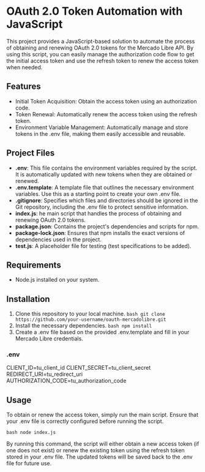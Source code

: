 # OAuth 2.0 Token Automation with JavaScript

This project provides a JavaScript-based solution to automate the process of obtaining and renewing OAuth 2.0 tokens for the Mercado Libre API. By using this script, you can easily manage the authorization code flow to get the initial access token and use the refresh token to renew the access token when needed.

## Features

- Initial Token Acquisition: Obtain the access token using an authorization code.
- Token Renewal: Automatically renew the access token using the refresh token.
- Environment Variable Management: Automatically manage and store tokens in the .env file, making them easily accessible and reusable.

## Project Files

- **.env**: This file contains the environment variables required by the script. It is automatically updated with new tokens when they are obtained or renewed.
- **.env.template**: A template file that outlines the necessary environment variables. Use this as a starting point to create your own .env file.
- **.gitignore**: Specifies which files and directories should be ignored in the Git repository, including the .env file to protect sensitive information.
- **index.js**: he main script that handles the process of obtaining and renewing OAuth 2.0 tokens.
- **package.json**: Contains the project's dependencies and scripts for npm.
- **package-lock.json**: Ensures that npm installs the exact versions of dependencies used in the project.
- **test.js**: A placeholder file for testing (test specifications to be added).

## Requirements

- Node.js installed on your system.

## Installation

1. Clone this repository to your local machine.
	```bash git clone https://github.com/your-username/oauth-mercadolibre.git```
2. Install the necessary dependencies.
	```bash npm install```
3.  Create a .env file based on the provided .env.template and fill in your Mercado Libre credentials.
### .env
CLIENT_ID=tu_client_id
CLIENT_SECRET=tu_client_secret
REDIRECT_URI=tu_redirect_uri
AUTHORIZATION_CODE=tu_authorization_code


## Usage
 To obtain or renew the access token, simply run the main script. Ensure that your .env file is correctly configured before running the script.
 
```bash node index.js```

By running this command, the script will either obtain a new access token (if one does not exist) or renew the existing token using the refresh token stored in your .env file. The updated tokens will be saved back to the .env file for future use.